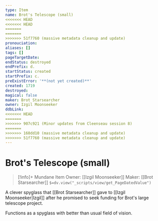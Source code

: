```yaml
---
type: Item
name: Brot's Telescope (small)
<<<<<<< HEAD
<<<<<<< HEAD
=======
=======
>>>>>>> 51f7760 (massive metadata cleanup and update)
pronouciation:
aliases: []
tags: []
pageTargetDate:
endStatus: destroyed
endPrefix: d.
startStatus: created
startPrefix: c.
preExistError: '**(not yet created)**'
created: 1719
destroyed:
magical: false
maker: Brot Starsearcher
owner: Izgil Moonseeker
ddbLink:
<<<<<<< HEAD
=======
>>>>>>> 907c921 (Minor updates from Cleenseau session 8)
=======
>>>>>>> 160dd10 (massive metadata cleanup and update)
>>>>>>> 51f7760 (massive metadata cleanup and update)
---
```

# Brot's Telescope (small)
>[!info]+ Mundane Item
>Owner: [[Izgil Moonseeker]]
>Maker: [[Brot Starsearcher]]
>`$=dv.view("_scripts/view/get_PageDatedValue")`


A clever spyglass that [[Brot Starsearcher]] gave to [[Izgil Moonseeker|Izgil]] after he promised to seek funding for Brot's large telescope project.

Functions as a spyglass with better than usual field of vision.